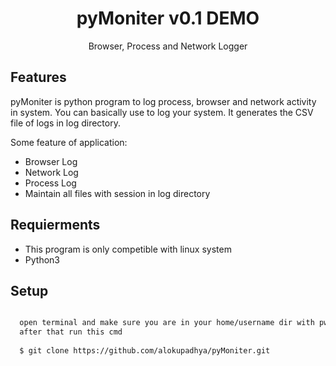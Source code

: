 <h1 align="center">pyMoniter v0.1 DEMO</h1>

<p align="center">
  Browser, Process and Network Logger
</p>


## Features
pyMoniter is python program to log process, browser and network activity in system. You can basically use to log your system. It generates the CSV file of logs in log directory.

Some feature of application:
* Browser Log
* Network Log
* Process Log
* Maintain all files with session in log directory

## Requierments
* This program is only competible with linux system
* Python3

## Setup
```bash

  open terminal and make sure you are in your home/username dir with pwd
  after that run this cmd
  
  $ git clone https://github.com/alokupadhya/pyMoniter.git
```
